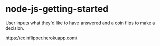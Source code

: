 # node-js-getting-started

User inputs what they'd like to have answered and a coin flips to make a decision.

https://coinflipper.herokuapp.com/
